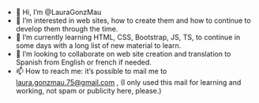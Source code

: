 - 👋 Hi, I’m @LauraGonzMau
- 👀 I’m interested in web sites, how to create them and how to continue to develop them through the time.
- 🌱 I’m currently learning HTML, CSS, Bootstrap, JS, TS, to continue in some days with a long list of new material to learn.
- 💞️ I’m looking to collaborate on web site creation and translation to Spanish from English or french if needed.
- 📫 How to reach me: it’s possible to mail me to laura.gonzmau.75@gmail.com , (I only used this mail for learning and working, not spam or publicity here, please.)

<!---
LauraGonzMau/LauraGonzMau is a ✨ special ✨ repository because its `README.md` (this file) appears on your GitHub profile.
You can click the Preview link to take a look at your changes.
--->
